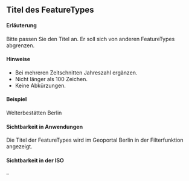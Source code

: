 ## Titel des FeatureTypes

#### Erläuterung
Bitte passen Sie den Titel an. Er soll sich von anderen FeatureTypes abgrenzen.

#### Hinweise
* Bei mehreren Zeitschnitten Jahreszahl ergänzen.
* Nicht länger als 100 Zeichen.
* Keine Abkürzungen.

#### Beispiel
Welterbestätten Berlin

#### Sichtbarkeit in Anwendungen
Die Titel der FeatureTypes wird im Geoportal Berlin in der Filterfunktion angezeigt.

#### Sichtbarkeit in der ISO
–
